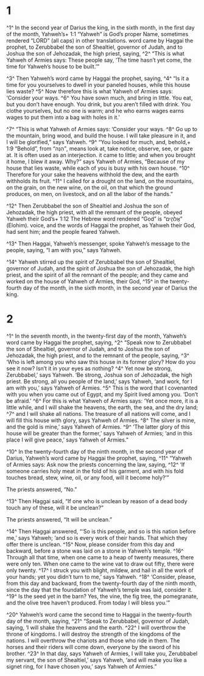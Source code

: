 # 1 
^1^ In the second year of Darius the king, in the sixth month, in the first day of the month, Yahweh’s+ 1:1 “Yahweh” is God’s proper Name, sometimes rendered “LORD” (all caps) in other translations. word came by Haggai the prophet, to Zerubbabel the son of Shealtiel, governor of Judah, and to Joshua the son of Jehozadak, the high priest, saying, ^2^ “This is what Yahweh of Armies says: These people say, ‘The time hasn’t yet come, the time for Yahweh’s house to be built.’” 

^3^ Then Yahweh’s word came by Haggai the prophet, saying, ^4^ “Is it a time for you yourselves to dwell in your paneled houses, while this house lies waste? ^5^ Now therefore this is what Yahweh of Armies says: ‘Consider your ways. ^6^ You have sown much, and bring in little. You eat, but you don’t have enough. You drink, but you aren’t filled with drink. You clothe yourselves, but no one is warm; and he who earns wages earns wages to put them into a bag with holes in it.’ 

^7^ “This is what Yahweh of Armies says: ‘Consider your ways. ^8^ Go up to the mountain, bring wood, and build the house. I will take pleasure in it, and I will be glorified,” says Yahweh. ^9^ “You looked for much, and, behold,+ 1:9 “Behold”, from “הִנֵּה”, means look at, take notice, observe, see, or gaze at. It is often used as an interjection. it came to little; and when you brought it home, I blew it away. Why?” says Yahweh of Armies, “Because of my house that lies waste, while each of you is busy with his own house. ^10^ Therefore for your sake the heavens withhold the dew, and the earth withholds its fruit. ^11^ I called for a drought on the land, on the mountains, on the grain, on the new wine, on the oil, on that which the ground produces, on men, on livestock, and on all the labor of the hands.” 

^12^ Then Zerubbabel the son of Shealtiel and Joshua the son of Jehozadak, the high priest, with all the remnant of the people, obeyed Yahweh their God’s+ 1:12 The Hebrew word rendered “God” is “אֱלֹהִ֑ים” (Elohim). voice, and the words of Haggai the prophet, as Yahweh their God, had sent him; and the people feared Yahweh. 

^13^ Then Haggai, Yahweh’s messenger, spoke Yahweh’s message to the people, saying, “I am with you,” says Yahweh. 

^14^ Yahweh stirred up the spirit of Zerubbabel the son of Shealtiel, governor of Judah, and the spirit of Joshua the son of Jehozadak, the high priest, and the spirit of all the remnant of the people; and they came and worked on the house of Yahweh of Armies, their God, ^15^ in the twenty-fourth day of the month, in the sixth month, in the second year of Darius the king. 

# 2 
^1^ In the seventh month, in the twenty-first day of the month, Yahweh’s word came by Haggai the prophet, saying, ^2^ “Speak now to Zerubbabel the son of Shealtiel, governor of Judah, and to Joshua the son of Jehozadak, the high priest, and to the remnant of the people, saying, ^3^ ‘Who is left among you who saw this house in its former glory? How do you see it now? Isn’t it in your eyes as nothing? ^4^ Yet now be strong, Zerubbabel,’ says Yahweh. ‘Be strong, Joshua son of Jehozadak, the high priest. Be strong, all you people of the land,’ says Yahweh, ‘and work, for I am with you,’ says Yahweh of Armies. ^5^ This is the word that I covenanted with you when you came out of Egypt, and my Spirit lived among you. ‘Don’t be afraid.’ ^6^ For this is what Yahweh of Armies says: ‘Yet once more, it is a little while, and I will shake the heavens, the earth, the sea, and the dry land; ^7^ and I will shake all nations. The treasure of all nations will come, and I will fill this house with glory, says Yahweh of Armies. ^8^ The silver is mine, and the gold is mine,’ says Yahweh of Armies. ^9^ ‘The latter glory of this house will be greater than the former,’ says Yahweh of Armies; ‘and in this place I will give peace,’ says Yahweh of Armies.” 

^10^ In the twenty-fourth day of the ninth month, in the second year of Darius, Yahweh’s word came by Haggai the prophet, saying, ^11^ “Yahweh of Armies says: Ask now the priests concerning the law, saying, ^12^ ‘If someone carries holy meat in the fold of his garment, and with his fold touches bread, stew, wine, oil, or any food, will it become holy?’” 

The priests answered, “No.” 

^13^ Then Haggai said, “If one who is unclean by reason of a dead body touch any of these, will it be unclean?” 

The priests answered, “It will be unclean.” 

^14^ Then Haggai answered, “‘So is this people, and so is this nation before me,’ says Yahweh; ‘and so is every work of their hands. That which they offer there is unclean. ^15^ Now, please consider from this day and backward, before a stone was laid on a stone in Yahweh’s temple. ^16^ Through all that time, when one came to a heap of twenty measures, there were only ten. When one came to the wine vat to draw out fifty, there were only twenty. ^17^ I struck you with blight, mildew, and hail in all the work of your hands; yet you didn’t turn to me,’ says Yahweh. ^18^ ‘Consider, please, from this day and backward, from the twenty-fourth day of the ninth month, since the day that the foundation of Yahweh’s temple was laid, consider it. ^19^ Is the seed yet in the barn? Yes, the vine, the fig tree, the pomegranate, and the olive tree haven’t produced. From today I will bless you.’” 

^20^ Yahweh’s word came the second time to Haggai in the twenty-fourth day of the month, saying, ^21^ “Speak to Zerubbabel, governor of Judah, saying, ‘I will shake the heavens and the earth. ^22^ I will overthrow the throne of kingdoms. I will destroy the strength of the kingdoms of the nations. I will overthrow the chariots and those who ride in them. The horses and their riders will come down, everyone by the sword of his brother. ^23^ In that day, says Yahweh of Armies, I will take you, Zerubbabel my servant, the son of Shealtiel,’ says Yahweh, ‘and will make you like a signet ring, for I have chosen you,’ says Yahweh of Armies.” 